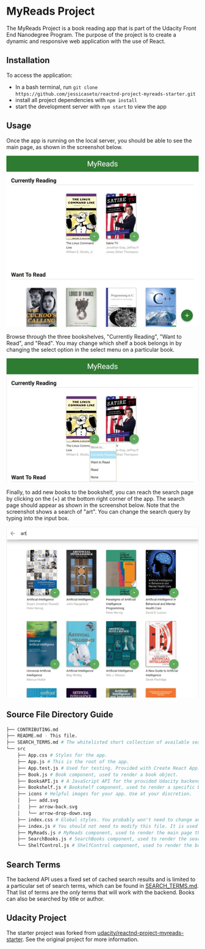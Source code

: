 # MyReads Project

The MyReads Project is a book reading app that is part of the Udacity Front End Nanodegree Program. The purpose of the project is to create a dynamic and responsive web application with the use of React.

## Installation

To access the application:
* In a bash terminal, run `git clone https://github.com/jessicaseto/reactnd-project-myreads-starter.git`
* install all project dependencies with `npm install`
* start the development server with `npm start` to view the app

## Usage

Once the app is running on the local server, you should be able to see the main page, as shown in the screenshot below.

![Main Page](/src/img/myreads.jpg?raw=true "Main Page")

Browse through the three bookshelves, "Currently Reading", "Want to Read", and "Read". You may change which shelf a book belongs in by changing the select option in the select menu on a particular book.

![Shelf Select](/src/img/shelfselect.jpg?raw=true "Shelf Select")

Finally, to add new books to the bookshelf, you can reach the search page by clicking on the (+) at the bottom right corner of the app. The search page should appear as shown in the screenshot below. Note that the screenshot shows a search of "art". You can change the search query by typing into the input box.

![Search Page](/src/img/search.jpg?raw=true "Search Page")

## Source File Directory Guide
```bash
├── CONTRIBUTING.md
├── README.md - This file.
├── SEARCH_TERMS.md # The whitelisted short collection of available search terms for the app.
└── src
    ├── App.css # Styles for the app.
    ├── App.js # This is the root of the app.
    ├── App.test.js # Used for testing. Provided with Create React App. (Unused for now)
    ├── Book.js # Book component, used to render a book object.
    ├── BooksAPI.js # A JavaScript API for the provided Udacity backend.
    ├── Bookshelf.js # Bookshelf component, used to render a specific bookshelf to the MyReads main page.
    ├── icons # Helpful images for your app. Use at your discretion.
    │   ├── add.svg
    │   ├── arrow-back.svg
    │   └── arrow-drop-down.svg
    ├── index.css # Global styles. You probably won't need to change anything here.
    ├── index.js # You should not need to modify this file. It is used for DOM rendering only.
    ├── MyReads.js # MyReads component, used to render the main page that displays the three bookshelves.
    ├── SearchBooks.js # SearchBooks component, used to render the search page that displays searched books.
    └── ShelfControl.js # ShelfControl component, used to render the bookshelf select menu on each book component.
```

## Search Terms

The backend API uses a fixed set of cached search results and is limited to a particular set of search terms, which can be found in [SEARCH_TERMS.md](SEARCH_TERMS.md). That list of terms are the _only_ terms that will work with the backend. Books can also be searched by title or author.

## Udacity Project

The starter project was forked from [udacity/reactnd-project-myreads-starter](https://github.com/udacity/reactnd-project-myreads-starter). See the original project for more information.
